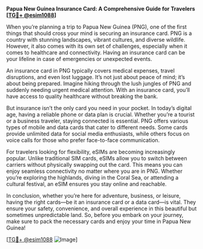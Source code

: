 **Papua New Guinea Insurance Card: A Comprehensive Guide for Travelers [[TG💪+ @esim1088](https://t.me/s/esim1088)]**

When you’re planning a trip to Papua New Guinea (PNG), one of the first things that should cross your mind is securing an insurance card. PNG is a country with stunning landscapes, vibrant cultures, and diverse wildlife. However, it also comes with its own set of challenges, especially when it comes to healthcare and connectivity. Having an insurance card can be your lifeline in case of emergencies or unexpected events.

An insurance card in PNG typically covers medical expenses, travel disruptions, and even lost luggage. It’s not just about peace of mind; it’s about being prepared. Imagine hiking through the lush jungles of PNG and suddenly needing urgent medical attention. With an insurance card, you’ll have access to quality healthcare without breaking the bank.

But insurance isn’t the only card you need in your pocket. In today’s digital age, having a reliable phone or data plan is crucial. Whether you’re a tourist or a business traveler, staying connected is essential. PNG offers various types of mobile and data cards that cater to different needs. Some cards provide unlimited data for social media enthusiasts, while others focus on voice calls for those who prefer face-to-face communication.

For travelers looking for flexibility, eSIMs are becoming increasingly popular. Unlike traditional SIM cards, eSIMs allow you to switch between carriers without physically swapping out the card. This means you can enjoy seamless connectivity no matter where you are in PNG. Whether you’re exploring the highlands, diving in the Coral Sea, or attending a cultural festival, an eSIM ensures you stay online and reachable.

In conclusion, whether you’re here for adventure, business, or leisure, having the right cards—be it an insurance card or a data card—is vital. They ensure your safety, convenience, and overall experience in this beautiful but sometimes unpredictable land. So, before you embark on your journey, make sure to pack the necessary cards and enjoy your time in Papua New Guinea!

[[TG💪+ @esim1088](https://t.me/s/esim1088) ![Image](https://i.postimg.cc/Y0z9fWf4/image.png)]